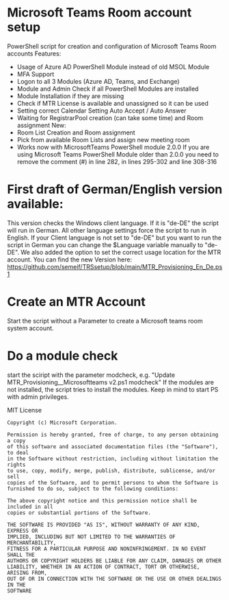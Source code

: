 # Microsoft Teams Room account setup
PowerShell script for creation and configuration of Microsoft Teams Room accounts 
Features:
-	Usage of Azure AD PowerShell Module instead of old MSOL Module
-	MFA Support
-	Logon to all 3 Modules (Azure AD, Teams, and Exchange)
-	Module and Admin Check if all PowerShell Modules are installed
-	Module Installation if they are missing
-	Check if MTR License is available and unassigned so it can be used
-	Setting correct Calendar Setting Auto Accept / Auto Answer
-	Waiting for RegistrarPool creation (can take some time) and Room assignment
New:
-	Room List Creation and Room assignment
-	Pick from available Room Lists and assign new meeting room
-	Works now with MicrosoftTeams PowerShell module 2.0.0
  If you are using Microsoft Teams PowerShell Module older than 2.0.0 you need to remove the comment (#) in line 282, in lines 295-302 and line 308-316	


# First draft of German/English version available:
This version checks the Windows client language. If it is "de-DE" the script will run in German. 
All other language settings force the script to run in English.
If your Client language is not set to "de-DE" but you want to run the script in German 
you can change the $Language variable manually to "de-DE".
We also added the option to set the correct usage location for the MTR account.
You can find the new Version here:
https://github.com/semeif/TRSsetup/blob/main/MTR_Provisioning_En_De.ps1

# Create an MTR Account
Start the script without a Parameter to create a Microsoft teams room system account.

# Do a module check
start the sciript with the parameter modcheck, e.g. "Update MTR_Provisioning__Microsoftteams v2.ps1 modcheck"
If the modules are not installed, the script tries to install the modules.
Keep in mind to start PS with admin privileges.




 MIT License

    Copyright (c) Microsoft Corporation.

    Permission is hereby granted, free of charge, to any person obtaining a copy
    of this software and associated documentation files (the "Software"), to deal
    in the Software without restriction, including without limitation the rights
    to use, copy, modify, merge, publish, distribute, sublicense, and/or sell
    copies of the Software, and to permit persons to whom the Software is
    furnished to do so, subject to the following conditions:

    The above copyright notice and this permission notice shall be included in all
    copies or substantial portions of the Software.

    THE SOFTWARE IS PROVIDED "AS IS", WITHOUT WARRANTY OF ANY KIND, EXPRESS OR
    IMPLIED, INCLUDING BUT NOT LIMITED TO THE WARRANTIES OF MERCHANTABILITY,
    FITNESS FOR A PARTICULAR PURPOSE AND NONINFRINGEMENT. IN NO EVENT SHALL THE
    AUTHORS OR COPYRIGHT HOLDERS BE LIABLE FOR ANY CLAIM, DAMAGES OR OTHER
    LIABILITY, WHETHER IN AN ACTION OF CONTRACT, TORT OR OTHERWISE, ARISING FROM,
    OUT OF OR IN CONNECTION WITH THE SOFTWARE OR THE USE OR OTHER DEALINGS IN THE
    SOFTWARE
